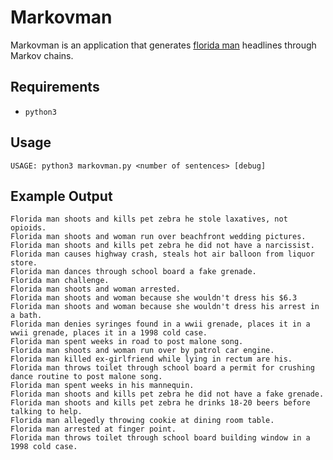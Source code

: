 # Markovman

Markovman is an application that generates [florida man](https://www.esquire.com/news-politics/a26899191/florida-man-headlines-2019/) headlines through Markov chains.

## Requirements
* `python3`

## Usage
```
USAGE: python3 markovman.py <number of sentences> [debug]
```

## Example Output
```
Florida man shoots and kills pet zebra he stole laxatives, not opioids.
Florida man shoots and woman run over beachfront wedding pictures.
Florida man shoots and kills pet zebra he did not have a narcissist.
Florida man causes highway crash, steals hot air balloon from liquor store.
Florida man dances through school board a fake grenade.
Florida man challenge.
Florida man shoots and woman arrested.
Florida man shoots and woman because she wouldn't dress his $6.3
Florida man shoots and woman because she wouldn't dress his arrest in a bath.
Florida man denies syringes found in a wwii grenade, places it in a wwii grenade, places it in a 1998 cold case.
Florida man spent weeks in road to post malone song.
Florida man shoots and woman run over by patrol car engine.
Florida man killed ex-girlfriend while lying in rectum are his.
Florida man throws toilet through school board a permit for crushing dance routine to post malone song.
Florida man spent weeks in his mannequin.
Florida man shoots and kills pet zebra he did not have a fake grenade.
Florida man shoots and kills pet zebra he drinks 18-20 beers before talking to help.
Florida man allegedly throwing cookie at dining room table.
Florida man arrested at finger point.
Florida man throws toilet through school board building window in a 1998 cold case.
```
